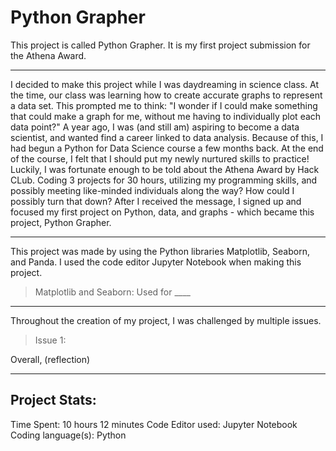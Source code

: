 # Python Grapher
This project is called Python Grapher.
It is my first project submission for the Athena Award.



__________________________________________________________

I decided to make this project while I was daydreaming in science class. At the time, our class was learning how to create accurate graphs to represent a data set. This prompted me to think: "I wonder if I could make something that could make a graph for me, without me having to individually plot each data point?" A year ago, I was (and still am) aspiring to become a data scientist, and wanted find a career linked to data analysis. Because of this, I had begun a Python for Data Science course a few months back. At the end of the course, I felt that I should put my newly nurtured skills to practice! Luckily, I was fortunate enough to be told about the Athena Award by Hack CLub. Coding 3 projects for 30 hours, utilizing my programming skills, and possibly meeting like-minded individuals along the way? How could I possibly turn that down? After I received the message, I signed up and focused my first project on Python, data, and graphs - which became this project, Python Grapher.
__________________________________________________________
This project was made by using the Python libraries Matplotlib, Seaborn, and Panda. I used the code editor Jupyter Notebook when making this project.
> Matplotlib and Seaborn: Used for ____

__________________________________________________________
Throughout the creation of my project, I was challenged by multiple issues.
> Issue 1: 

Overall, (reflection)
__________________________________________________________
Project Stats:
-
Time Spent: 10 hours 12 minutes
Code Editor used: Jupyter Notebook
Coding language(s): Python

